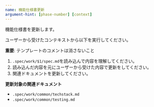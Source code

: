 ```yaml
---
name: 機能仕様書更新
argument-hint: [phase-number] [context]
---
```


機能仕様書を更新します。

ユーザーから受けたコンテキストから以下を実行してください。

**重要**: テンプレートのコメントは消さないこと

1. `.spec/work/$1/spec.md`を読み込んで内容を理解してください。
2. 読み込んだ内容を元にユーザーから受けた内容で更新をしてください。
3. 関連ドキュメントを更新してください。

**更新対象の関連ドキュメント**

- `.spec/work/common/techstack.md`
- `.spec/work/common/testing.md`